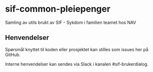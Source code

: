 # sif-common-pleiepenger

Samling av utils brukt av SIF - Sykdom i familien teamet hos NAV

## Henvendelser

Spørsmål knyttet til koden eller prosjektet kan stilles som issues her på GitHub.

Interne henvendelser kan sendes via Slack i kanalen #sif-brukerdialog.
